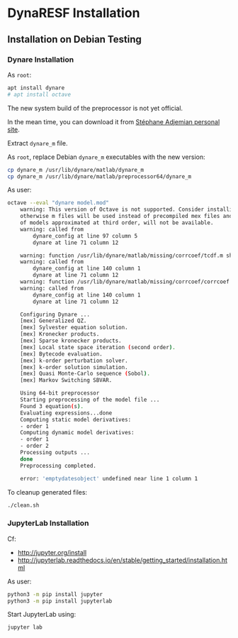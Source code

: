 # DynaRESF Installation

## Installation on Debian Testing

### Dynare Installation

As `root`:
```bash
apt install dynare
# apt install octave
```

The new system build of the preprocessor is not yet official.

In the mean time, you can download it from [Stéphane Adjemian personal site](https://dynare.adjemian.eu/preprocessor/).

Extract `dynare_m` file.

As `root`, replace Debian `dynare_m` executables with the new version:
```bash
cp dynare_m /usr/lib/dynare/matlab/dynare_m
cp dynare_m /usr/lib/dynare/matlab/preprocessor64/dynare_m
```

As user:
```bash
octave --eval "dynare model.mod"
    warning: This version of Octave is not supported. Consider installing version 4.2.1 of Octave,
    otherwise m files will be used instead of precompiled mex files and some features, like solution
    of models approximated at third order, will not be available.
    warning: called from
        dynare_config at line 97 column 5
        dynare at line 71 column 12

    warning: function /usr/lib/dynare/matlab/missing/corrcoef/tcdf.m shadows a core library function
    warning: called from
        dynare_config at line 140 column 1
        dynare at line 71 column 12
    warning: function /usr/lib/dynare/matlab/missing/corrcoef/corrcoef.m shadows a core library function
    warning: called from
        dynare_config at line 140 column 1
        dynare at line 71 column 12

    Configuring Dynare ...
    [mex] Generalized QZ.
    [mex] Sylvester equation solution.
    [mex] Kronecker products.
    [mex] Sparse kronecker products.
    [mex] Local state space iteration (second order).
    [mex] Bytecode evaluation.
    [mex] k-order perturbation solver.
    [mex] k-order solution simulation.
    [mex] Quasi Monte-Carlo sequence (Sobol).
    [mex] Markov Switching SBVAR.

    Using 64-bit preprocessor
    Starting preprocessing of the model file ...
    Found 3 equation(s).
    Evaluating expressions...done
    Computing static model derivatives:
    - order 1
    Computing dynamic model derivatives:
    - order 1
    - order 2
    Processing outputs ...
    done
    Preprocessing completed.

    error: 'emptydatesobject' undefined near line 1 column 1
```

To cleanup generated files:
```bash
./clean.sh
```

### JupyterLab Installation

Cf:
* http://jupyter.org/install
* http://jupyterlab.readthedocs.io/en/stable/getting_started/installation.html

As user:
```bash
python3 -m pip install jupyter
python3 -m pip install jupyterlab
```

Start JupyterLab using:
```bash
jupyter lab
```
